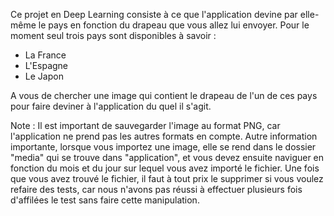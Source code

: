 Ce projet en Deep Learning consiste à ce que l'application devine par elle-même le pays en fonction du drapeau que vous allez lui envoyer. 
Pour le moment seul trois pays sont disponibles à savoir : 
- La France
- L'Espagne
- Le Japon

A vous de chercher une image qui contient le drapeau de l'un de ces pays pour faire deviner à l'application du quel il s'agit. 

Note : Il est important de sauvegarder l'image au format PNG, car l'application ne prend pas les autres formats en compte. Autre information importante, lorsque vous importez une image, elle se rend dans le dossier "media" qui se trouve dans "application", et vous devez ensuite naviguer en fonction du mois et du jour sur lequel vous avez importé le fichier. Une fois que vous avez trouvé le fichier, il faut à tout prix le supprimer si vous voulez refaire des tests, car nous n'avons pas réussi à effectuer plusieurs fois d'affilées le test sans faire cette manipulation.
